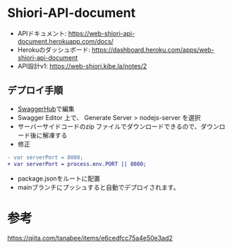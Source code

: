 # Shiori-API-document
- APIドキュメント: https://web-shiori-api-document.herokuapp.com/docs/
- Herokuのダッシュボード: https://dashboard.heroku.com/apps/web-shiori-api-document
- API設計v1: https://web-shiori.kibe.la/notes/2

## デプロイ手順
- [SwaggerHub](https://app.swaggerhub.com/apis/Web-Shiori/Web-Shiori/1.0.0)で編集
- Swagger Editor 上で、 Generate Server > nodejs-server を選択
- サーバーサイドコードのzip ファイルでダウンロードできるので、ダウンロード後に解凍する
- 修正
```diff
- var serverPort = 8080;
+ var serverPort = process.env.PORT || 8080;
```
- package.jsonをルートに配置
- mainブランチにプッシュすると自動でデプロイされます。


# 参考
https://qiita.com/tanabee/items/e6cedfcc75a4e50e3ad2
